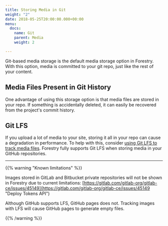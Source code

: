 ```yaml
---
title: Storing Media in Git
weight: "2"
date: 2018-05-25T20:00:00.000+00:00
menu:
  docs:
    name: Git
    parent: Media
    weight: 2

---
```

Git-based media storage is the default media storage option in Forestry. With this option, media is committed to your git repo, just like the rest of your content.

## Media Files Present in Git History

One advantage of using this storage option is that media files are stored in your repo. If something is accidentally deleted, it can easily be recovered from the project's commit history.

## Git LFS

If you upload a lot of media to your site, storing it all in your repo can cause a degradation in performance. To help with this, consider [using Git LFS to track media files](https://forestry.io/blog/versioning-large-files-with-git-lfs/). Forestry fully supports Git LFS when storing media in your GitHub repositories.

***

{{% warning "Known limitations" %}}

Images stored in GitLab and Bitbucket private repositories will not be shown in Forestry due to current limitations: [https://gitlab.com/gitlab-org/gitlab-ce/issues/45149](https://gitlab.com/gitlab-org/gitlab-ce/issues/45149 "Deploy Tokens API")

Although GitHub supports LFS, GitHub pages does not. Tracking images with LFS will cause GitHub pages to generate empty files. 

{{% /warning %}}
